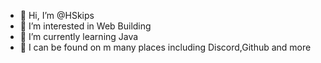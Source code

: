- 👋 Hi, I’m @HSkips
- 👀 I’m interested in Web Building
- 🌱 I’m currently learning Java
- 💞
I can be found on m many places including Discord,Github and more
<!---
HSkips/HSkips is a ✨ special ✨ repository because its `README.md` (this file) appears on your GitHub profile.
You can click the Preview link to take a look at your changes.
--->
